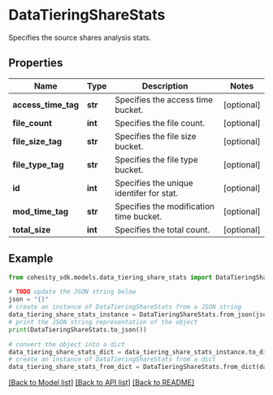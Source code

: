 # DataTieringShareStats

Specifies the source shares analysis stats.

## Properties

Name | Type | Description | Notes
------------ | ------------- | ------------- | -------------
**access_time_tag** | **str** | Specifies the access time bucket. | [optional] 
**file_count** | **int** | Specifies the file count. | [optional] 
**file_size_tag** | **str** | Specifies the file size bucket. | [optional] 
**file_type_tag** | **str** | Specifies the file type bucket. | [optional] 
**id** | **int** | Specifies the unique identifer for stat. | [optional] 
**mod_time_tag** | **str** | Specifies the modification time bucket. | [optional] 
**total_size** | **int** | Specifies the total count. | [optional] 

## Example

```python
from cohesity_sdk.models.data_tiering_share_stats import DataTieringShareStats

# TODO update the JSON string below
json = "{}"
# create an instance of DataTieringShareStats from a JSON string
data_tiering_share_stats_instance = DataTieringShareStats.from_json(json)
# print the JSON string representation of the object
print(DataTieringShareStats.to_json())

# convert the object into a dict
data_tiering_share_stats_dict = data_tiering_share_stats_instance.to_dict()
# create an instance of DataTieringShareStats from a dict
data_tiering_share_stats_from_dict = DataTieringShareStats.from_dict(data_tiering_share_stats_dict)
```
[[Back to Model list]](../README.md#documentation-for-models) [[Back to API list]](../README.md#documentation-for-api-endpoints) [[Back to README]](../README.md)


